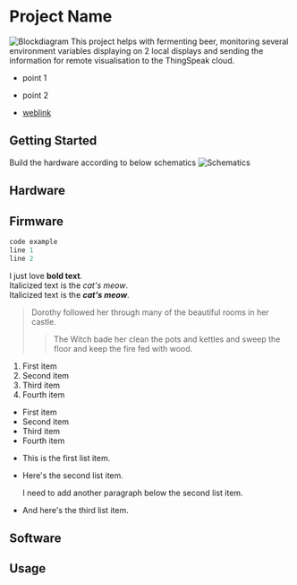 # Project Name
![Blockdiagram](doc/pic1.png)
This project helps with fermenting beer, monitoring several environment variables displaying on 2 local displays and sending the information for remote visualisation to the ThingSpeak cloud.

* point 1
* point 2

* [weblink](https://www.sim2tronic.com) 

## Getting Started
Build the hardware according to below schematics
![Schematics](doc/pic2.png)
## Hardware

## Firmware

```C++
code example
line 1
line 2
```

I just love **bold text**.  
Italicized text is the *cat's meow*.  
Italicized text is the ***cat's meow***.  
> Dorothy followed her through many of the beautiful rooms in her castle.  
>> The Witch bade her clean the pots and kettles and sweep the floor and keep the fire fed with wood.  

1. First item
2. Second item
3. Third item
4. Fourth item 

- First item
- Second item
- Third item
- Fourth item   

* This is the first list item.
* Here's the second list item.

    I need to add another paragraph below the second list item.

* And here's the third list item.


## Software

## Usage







